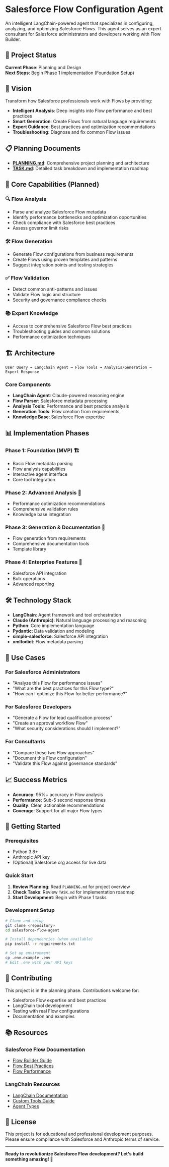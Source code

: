 # Salesforce Flow Configuration Agent

An intelligent LangChain-powered agent that specializes in configuring, analyzing, and optimizing Salesforce Flows. This agent serves as an expert consultant for Salesforce administrators and developers working with Flow Builder.

## 🎯 Project Status

**Current Phase**: Planning and Design  
**Next Steps**: Begin Phase 1 implementation (Foundation Setup)

## 🚀 Vision

Transform how Salesforce professionals work with Flows by providing:
- **Intelligent Analysis**: Deep insights into Flow performance and best practices
- **Smart Generation**: Create Flows from natural language requirements
- **Expert Guidance**: Best practices and optimization recommendations
- **Troubleshooting**: Diagnose and fix common Flow issues

## 📋 Planning Documents

- **[PLANNING.md](PLANNING.md)**: Comprehensive project planning and architecture
- **[TASK.md](TASK.md)**: Detailed task breakdown and implementation roadmap

## 🎯 Core Capabilities (Planned)

### 🔍 Flow Analysis
- Parse and analyze Salesforce Flow metadata
- Identify performance bottlenecks and optimization opportunities
- Check compliance with Salesforce best practices
- Assess governor limit risks

### 🛠️ Flow Generation
- Generate Flow configurations from business requirements
- Create Flows using proven templates and patterns
- Suggest integration points and testing strategies

### ✅ Flow Validation
- Detect common anti-patterns and issues
- Validate Flow logic and structure
- Security and governance compliance checks

### 📚 Expert Knowledge
- Access to comprehensive Salesforce Flow best practices
- Troubleshooting guides and common solutions
- Performance optimization techniques

## 🏗️ Architecture

```
User Query → LangChain Agent → Flow Tools → Analysis/Generation → Expert Response
```

### Core Components
- **LangChain Agent**: Claude-powered reasoning engine
- **Flow Parser**: Salesforce metadata processing
- **Analysis Tools**: Performance and best practice analysis
- **Generation Tools**: Flow creation from requirements
- **Knowledge Base**: Salesforce Flow expertise

## 📊 Implementation Phases

### Phase 1: Foundation (MVP) 🏗️
- Basic Flow metadata parsing
- Flow analysis capabilities
- Interactive agent interface
- Core tool integration

### Phase 2: Advanced Analysis 🔬
- Performance optimization recommendations
- Comprehensive validation rules
- Knowledge base integration

### Phase 3: Generation & Documentation 📝
- Flow generation from requirements
- Comprehensive documentation tools
- Template library

### Phase 4: Enterprise Features 🏢
- Salesforce API integration
- Bulk operations
- Advanced reporting

## 🛠️ Technology Stack

- **LangChain**: Agent framework and tool orchestration
- **Claude (Anthropic)**: Natural language processing and reasoning
- **Python**: Core implementation language
- **Pydantic**: Data validation and modeling
- **simple-salesforce**: Salesforce API integration
- **xmltodict**: Flow metadata parsing

## 🎯 Use Cases

### For Salesforce Administrators
- "Analyze this Flow for performance issues"
- "What are the best practices for this Flow type?"
- "How can I optimize this Flow for better performance?"

### For Salesforce Developers
- "Generate a Flow for lead qualification process"
- "Create an approval workflow Flow"
- "What security considerations should I implement?"

### For Consultants
- "Compare these two Flow approaches"
- "Document this Flow configuration"
- "Validate this Flow against governance standards"

## 📈 Success Metrics

- **Accuracy**: 95%+ accuracy in Flow analysis
- **Performance**: Sub-5 second response times
- **Quality**: Clear, actionable recommendations
- **Coverage**: Support for all major Flow types

## 🚦 Getting Started

### Prerequisites
- Python 3.8+
- Anthropic API key
- (Optional) Salesforce org access for live data

### Quick Start
1. **Review Planning**: Read `PLANNING.md` for project overview
2. **Check Tasks**: Review `TASK.md` for implementation roadmap
3. **Start Development**: Begin with Phase 1 tasks

### Development Setup
```bash
# Clone and setup
git clone <repository>
cd salesforce-flow-agent

# Install dependencies (when available)
pip install -r requirements.txt

# Set up environment
cp .env.example .env
# Edit .env with your API keys
```

## 🤝 Contributing

This project is in the planning phase. Contributions welcome for:
- Salesforce Flow expertise and best practices
- LangChain tool development
- Testing with real Flow configurations
- Documentation and examples

## 📚 Resources

### Salesforce Flow Documentation
- [Flow Builder Guide](https://help.salesforce.com/s/articleView?id=sf.flow.htm)
- [Flow Best Practices](https://help.salesforce.com/s/articleView?id=sf.flow_prep_bestpractices.htm)
- [Flow Performance](https://help.salesforce.com/s/articleView?id=sf.flow_prep_performance.htm)

### LangChain Resources
- [LangChain Documentation](https://python.langchain.com/)
- [Custom Tools Guide](https://python.langchain.com/docs/modules/agents/tools/custom_tools)
- [Agent Types](https://python.langchain.com/docs/modules/agents/agent_types/)

## 📄 License

This project is for educational and professional development purposes. Please ensure compliance with Salesforce and Anthropic terms of service.

---

**Ready to revolutionize Salesforce Flow development? Let's build something amazing! 🚀**